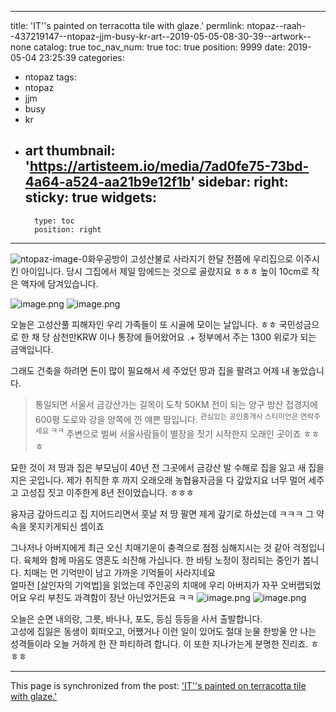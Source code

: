 
---
title: 'IT''s painted on terracotta tile with glaze.'
permlink: ntopaz--raah--437219147--ntopaz-jjm-busy-kr-art--2019-05-05-08-30-39--artwork--none
catalog: true
toc_nav_num: true
toc: true
position: 9999
date: 2019-05-04 23:25:39
categories:
- ntopaz
tags:
- ntopaz
- jjm
- busy
- kr
- art
thumbnail: 'https://artisteem.io/media/7ad0fe75-73bd-4a64-a524-aa21b9e12f1b'
sidebar:
    right:
        sticky: true
widgets:
    -
        type: toc
        position: right
---


![ntopaz-image-0](https://artisteem.io/media/7ad0fe75-73bd-4a64-a524-aa21b9e12f1b)화우공방이 고성산불로 사라지기 한달 전쯤에 우리집으로 이주시킨 아이입니다. 
당시 그집에서 제일 맘에드는 것으로 골랐지요 ㅎㅎㅎ 높이 10cm로 작은 액자에 담겨있습니다.

![image.png](https://ipfs.busy.org/ipfs/QmQeEBnRojHn8BGYf6CTS3wseRbGfmYaS6WB6vZ689rfN6)
![image.png](https://ipfs.busy.org/ipfs/QmRpnLqL11qs4a377SGGPERzGhHkYxCMNrkZpG4mBgvHh8)

오늘은 고성산풀 피해자인 우리 가족들이 또 시골에 모이는 날입니다.  ㅎㅎ
국민성금으로 한 채 당 삼천만KRW 이나 통장에 들어왔어요 .+ 정부에서 주는 1300 위로가 되는 금액입니다. 

그래도 건축을 하려면 돈이 많이 필요해서 세 주었던 땅과 집을 팔려고 어제 내 놓았습니다.
> 통일되면 서울서 금강산가는 길목이 도착 50KM 전이 되는 양구 방산 접경지에 600평 도로와 강을 양쪽에 낀 얘쁜 땅입니다.
<sup>관심있는 공인중개사 스티미언은 연락주세요 ㅋㅋ </sup>
주변으로 벌써 서울사람들이 별장을 짓기 시작한지 오래인 곳이죠 ㅎㅎㅎ 

묘한 것이 저 땅과 집은 부모님이 40년 전 그곳에서 금강산 발 수해로 집을 잃고 새 집을 지은 곳입니다. 
제가 취직한 후 까지 오래오래 농협융자금을 다 갚았지요
 너무 멀어 세주고 고성집 짓고 이주한게 8년 전이었습니다. ㅎㅎㅎ

융자금 갚아드리고 집 지어드리면서 훗날 저 땅 팔면 제게 갚기로 하셨는데 ㅋㅋㅋ 그 약속을 못지키게되신 셈이죠

그나저나 아버지에게 최근 오신 치매기운이 충격으로 점점 심해지시는 것 같아 걱정입니다.
육체와 함께 마음도 영혼도 쇠잔해 가십니다. 한 바탕 노정이 정리되는 중인가 봅니다.
치매는 먼 기억만이 남고 가까운 기억들이 사라지네요  
얼마전 [살인자의 기억법]을 읽었는데 주인공의 치매에 우리 아버지가 자꾸 오버랩되었어요
우리 부친도 과격함이 장난 아닌었거든요 ㅋㅋ
![image.png](https://ipfs.busy.org/ipfs/QmcfdgaY3Gn9EvR6NoNpydRo2qJpLSxgdXaSeWhePEpbHN)
![image.png](https://ipfs.busy.org/ipfs/QmVsj5a4rUhHfnxVoCwWzQXzACvXvyvtFFnoEBtgG7aaGD)

오늘은  순면 내의랑, 그릇, 바나나, 포도, 등심 등등을 사서 출발합니다.  
고성에 집잃은 동생이 회떠오고,
어쨌거나 이런 일이 있어도 절대 눈물 한방울 안 나는 성격들이라 오늘 거하게 한 잔 파티하려 합니다. 
이 또한 지나가는게 분명한 진리죠. ㅎㅎㅎ

- - -

This page is synchronized from the post: ['IT''s painted on terracotta tile with glaze.'](https://steemit.com/@raah/ntopaz--raah--437219147--ntopaz-jjm-busy-kr-art--2019-05-05-08-30-39--artwork--none)

